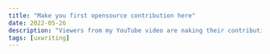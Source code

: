 ```yaml
---
title: "Make you first opensource contribution here"
date: 2022-05-26
description: "Viewers from my YouTube video are naking their contribution here."
tags: [uxwriting]
---
```

